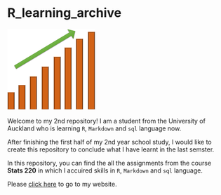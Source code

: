 # R_learning_archive

![chart](./docs/images/chart.png)

Welcome to my 2nd repository! I am a student from the University of Auckland who is learning `R`, `Markdown` and `sql` language now.

After finishing the first half of my 2nd year school study, I would like to create this repository to conclude what I have learnt in the last semster.

In this repository, you can find the all the assignments from the course **Stats 220** in which I accuired skills in `R`, `Markdown` and `sql` language.

Please [click here](https://220pmc.github.io/portfolio/) to go to my website.
